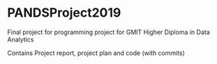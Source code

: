 # PANDSProject2019
Final project for programming project for GMIT Higher Diploma in Data Analytics

Contains Project report, project plan and code (with commits)
